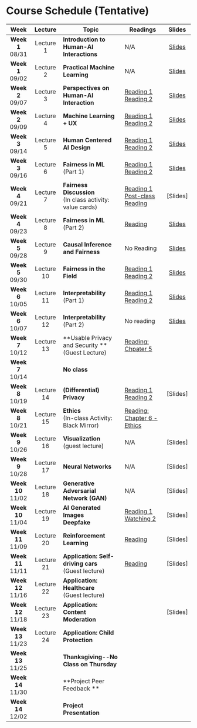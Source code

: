 # Course Schedule (Tentative)

Week  |Lecture   |Topic  |Readings  |Slides |
:------:|:-----:|-------|----------|:------:
| **Week 1**<br>08/31  | Lecture 1  | **Introduction to Human-AI Interactions**                    | N/A                                                                                                                                                                                                            | [Slides](https://drive.google.com/file/d/1Yu-ZZhoz0RXIt8BARAsQ8j2vPWCZz-_K/view?usp=sharing) |   |          |
| **Week 1**<br>09/02  | Lecture 2  | **Practical Machine Learning**                               | N/A                                                                                                                                                                                                            | [Slides](https://drive.google.com/file/d/1wcBn_xmrXKEwFCSO4izSuNtaYaKZ5wxY/view?usp=sharing) |   |          |
| **Week 2**<br>09/07  | Lecture 3  | **Perspectives on Human-AI Interaction**                     | [Reading 1](https://drive.google.com/file/d/1ce6iiALq-QlGo4W2AzjmXJcdpKy5Fvll/view?usp=sharing) <br> [Reading 2](http://erichorvitz.com/chi99horvitz.pdf)                                                      | [Slides](https://drive.google.com/file/d/1pd07A18brtmkIpAHcF3XisKOa9ID8AW-/view?usp=sharing) |   |          |
| **Week 2**<br>09/09  | Lecture 4  | **Machine Learning + UX**                                    | [Reading 1](https://drive.google.com/file/d/1Tw8qZZ1nQxGFiwz00l2OR31BHx3uHXcY/view)<br> [Reading 2](https://drive.google.com/file/d/1nvDx0h9PJM2A69P_0GA118mGeLS95mfq/view?usp=sharing)                        | [Slides](https://drive.google.com/file/d/1OpL0oED2sOB6De_3fnY4mRXrq866SVFU/view?usp=sharing) |   |          |
| **Week 3**<br>09/14  | Lecture 5  | **Human Centered AI Design**                                 | [Reading 1](https://drive.google.com/file/d/1K1DIZYln3E5AHouPXOkvc6X2NXbmMtxk/view?usp=sharing)<br> [Reading 2](https://drive.google.com/file/d/1kLJn2RSBEgFCVg6ibBzb-YDt7UJYJNLu/view?usp=sharing)            | [Slides](https://drive.google.com/file/d/1BOPqz7VA-UndIqJ6cIiNWlg93KklhYfr/view?usp=sharing) |   |          |
| **Week 3**<br>09/16  | Lecture 6  | **Fairness in ML** (Part 1)                                  | [Reading 1](https://www.propublica.org/article/machine-bias-risk-assessments-in-criminal-sentencing) <br> [Reading 2](http://go.volarisgroup.com/rs/430-MBX-989/images/ProPublica_Commentary_Final_070616.pdf) | [Slides](https://drive.google.com/file/d/1spSa9RBeDYJIE1x66itIC0A7pLhTeM0i/view?usp=sharing) |   |          |
| **Week 4**<br>09/21  | Lecture 7  | **Fairness Discussion**<br> (In class activity: value cards) | [Reading 1](https://drive.google.com/file/d/1JNJjymAU_rqCoLzlVOjMku59484rG6Ja/view?usp=sharing)<br> [Post-class Reading](https://arxiv.org/abs/2010.11411)                                                     | [Slides]                                                                                     |   |          |
| **Week 4**<br>09/23  | Lecture 8  | **Fairness in ML** (Part 2)                                  | [Reading](https://arxiv.org/abs/1808.00023)                                                                                                                                                                    | [Slides](https://drive.google.com/file/d/1x0OhlZ2YFbFV8w6LBN5Lg8h3eZ0nRtvv/view?usp=sharing)                                                                                     |   |          |
| **Week 5**<br>09/28  | Lecture 9  | **Causal Inference and Fairness**                            | No Reading                                                                                                                                                                                   | [Slides](https://drive.google.com/file/d/1o7ZqDUedmgb9iGeZp5lyxbVvzJmEcXQt/view?usp=sharing)                                                                                     |   |          |
| **Week 5**<br>09/30  | Lecture 10 | **Fairness in the Field** <br>                               | [Reading 1](https://arxiv.org/pdf/2001.09604.pdf) <br> [Reading 2](https://drive.google.com/file/d/1iZBOgtOFaWhcbh5xx5qyJu2GMWe83sag/view?usp=sharing)                                                                                             | [Slides](https://drive.google.com/file/d/17cqW6P5Jb_poWGIJg1-l-4ZcecUp6wMb/view?usp=sharing)
| **Week 6**<br>10/05  | Lecture 11 | **Interpretability** (Part 1)                                | [Reading 1](https://arxiv.org/pdf/1602.04938.pdf)<br> [Reading 2](https://arxiv.org/pdf/1702.08608.pdf)                                                                                                        | [Slides](https://drive.google.com/file/d/1SYacsZz_gjZlK8cMm9OTdfDvUlNijwsT/view?usp=sharing)
| **Week 6**<br>10/07  | Lecture 12 | **Interpretability** (Part 2)                                | No reading                                                                                                                                                                                    | [Slides](https://docs.google.com/presentation/d/1pq0DIJYhgwkjC97n-TQeHIQ3K0Mawah0/edit?usp=sharing&ouid=103302191199931413782&rtpof=true&sd=true)                                                                                     |   |          |
| **Week 7**<br>10/12  | Lecture 13 | **Usable Privacy and Security **<br> (Guest Lecture)         | [Reading: Chpater 5](https://iapp.org/media/pdf/certification/IAPP-Intro-to-Privacy-for-Tech-Prof-SAMPLE.pdf)                                                                                                  |                                                                                              |   |          |
| **Week 7**<br>10/14  |            | **No class**                                                 |                                                                                                                                                                                                                |                                                                                              |   |          |
| **Week 8**<br>10/19  | Lecture 14 | **(Differential) Privacy**                                   | [Reading 1](https://www.youtube.com/watch?v=-JRURYTfBXQ)<br> [Reading 2](https://www.youtube.com/watch?v=pT19VwBAqKA)                                                                                                                                                                                    | [Slides]                                                                                     |   |          |
| **Week 8**<br>10/21  | Lecture 15 | **Ethics** <br>(In-class Activity: Black Mirror)             | [Reading: Chapter 6 - Ethics](https://www.bitbybitbook.com/en/1st-ed/ethics/)                                                                                                                                  |                                                                                              |   |          |
| **Week 9**<br>10/26  | Lecture 16 | **Visualization** <br>(guest lecture)                        | N/A                                                                                                                                                                                                            | [Slides]                                                                                     |   |          |
| **Week 9**<br>10/28  | Lecture 17 | **Neural Networks**                                          | N/A                                                                                                                                                                                                            | [Slides]                                                                                     |   |          |
| **Week 10**<br>11/02 | Lecture 18 | **Generative Adversarial Network (GAN)**                     | N/A                                                                                                                                                                                                            | [Slides]                                                                                     |   |          |
| **Week 10**<br>11/04 | Lecture 19 | **AI Generated Images <br> Deepfake**                        | [Reading 1](https://regmedia.co.uk/2019/10/08/deepfake_report.pdf) <br>  [Watching 2](https://www.nytimes.com/2019/08/14/opinion/deepfakes-adele-disinformation.html)                                          | [Slides]                                                                                     |   |          |
| **Week 11**<br>11/09 | Lecture 20 | **Reinforcement Learning**                                   | [Reading](https://www.nature.com/articles/518486a)                                                                                                                                                             | [Slides]                                                                                     |   |          |
| **Week 11**<br>11/11 | Lecture 21 | **Application: Self-driving cars** <br> (Guest lecture)      | [Reading](https://www.vox.com/future-perfect/2020/2/14/21063487/self-driving-cars-autonomous-vehicles-waymo-cruise-uber)                                                                                       | [Slides]                                                                                     |   |          |
| **Week 12**<br>11/16 | Lecture 22 | **Application: Healthcare**<br> (Guest lecture)              |                                                                                                                                                                                                                |                                                                                              |   |          |
| **Week 12**<br>11/18 | Lecture 23 | **Application: Content Moderation** <br>                     |                                                                                                                                                                                                                | [Slides]                                                                                     |   |          |
| **Week 13**<br>11/23 | Lecture 24 | **Application: Child Protection**<br>                        |                                                                                                                                                                                                                |                                                                                              |   |          |
| **Week 13**<br>11/25 |            | **Thanksgiving--No Class on Thursday**                       |                                                                                                                                                                                                                |                                                                                              |   |          |
| **Week 14**<br>11/30 |            | **Project Peer Feedback **                                   |                                                                                                                                                                                                                |                                                                                              |   |          |
| **Week 14**<br>12/02 |            | **Project Presentation**                                     |                                                                                                                                                                                                                |                                                                                              |   |          |

